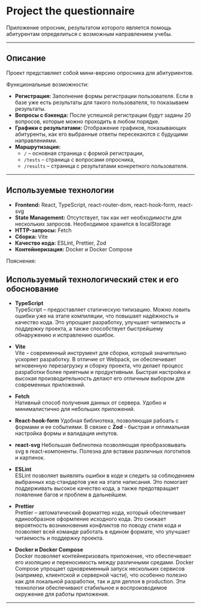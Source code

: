 # Project the questionnaire

Приложение опросник, результатом которого является помощь абитурентам определиться с возможным направлением учебы.

---

## Описание

Проект представляет собой мини-версию опросника для абитуриентов.

Функциональные возможности:

- **Регистрация:** Заполнение формы регистрации пользователя. Если в базе уже есть результаты для такого пользователя, то показываем результаты.
- **Вопросы с бэкенда:** После успешной регистрации будут заданы 20 вопросов, которые можно проходить в любом порядке.
- **Графики с результатами:** Отображение графиков, показывающих абитуренты, как его выбранные ответы пересекаются с будущими направлениями.
- **Маршрутизация:**
  - `/` – основная cтраница с формой регистрации,
  - `/tests` – cтраница с вопросами опросника,
  - `/results` – страница с результатами конкретного пользователя.

---

## Используемые технологии

- **Frontend:** React, TypeScript, react-router-dom, react-hook-form, react-svg
- **State Management:** Отсутствует, так как нет необходимости для нескольких запросов. Необходимое хранится в localStorage
- **HTTP-запросы:** Fetch
- **Сборка:** Vite 
- **Качество кода:** ESLint, Prettier, Zod
- **Контейнеризация:** Docker и Docker Compose

Пояснения:

## Используемый технологический стек и его обоснование

- **TypeScript**  
  TypeScript – предоставляет статическую типизацию. Можно ловить ошибки уже на этапе компиляции, что повышает надёжность и качество кода. Это упрощает разработку, улучшает читаемость и поддержку проекта, а также способствует быстрейшему обнаружению и исправлению ошибок.

- **Vite**  
  Vite – современный инструмент для сборки, который значительно ускоряет разработку. В отличие от Webpack, он обеспечивает мгновенную перезагрузку и сборку проекта, что делает процесс разработки более приятным и продуктивным. Быстрая настройка и высокая производительность делают его отличным выбором для современных приложений.

- **Fetch**  
  Нативный способ получения данных от сервера. Удобно и минималистично для небольших приложений.

- **React-hook-form** 
   Удобная библиотека, позволяющая рабоать с формами и ее событиями. В связке с **Zod** - быстрая и оптимальная настройка формы и валидация инпутов.

- **react-svg**
  Небольшая библиотека позволяющая преобразовывать svg в react-компоненты. Полезна для вставки различных логотипов и картинок.
  
- **ESLint**  
  ESLint позволяет выявлять ошибки в коде и следить за соблюдением выбранных код-стандартов уже на этапе написания. Это помогает поддерживать высокое качество кода, а также предотвращает появление багов и проблем в дальнейшем.

- **Prettier**  
  Prettier – автоматический форматтер кода, который обеспечивает единообразное оформление исходного кода. Это снижает вероятность возникновения конфликтов по поводу стиля кода и позволяет всей команде работать в едином формате, что улучшает читаемость и поддержку проекта.

- **Docker и Docker Compose**  
  Docker позволяет контейнеризовать приложение, что обеспечивает его изоляцию и переносимость между различными средами. Docker Compose упрощает одновременный запуск нескольких сервисов (например, клиентской и серверной части), что особенно полезно как для локальной разработки, так и для деплоя в production. Эти технологии обеспечивают стабильное и воспроизводимое окружение для работы приложения.
  
---


